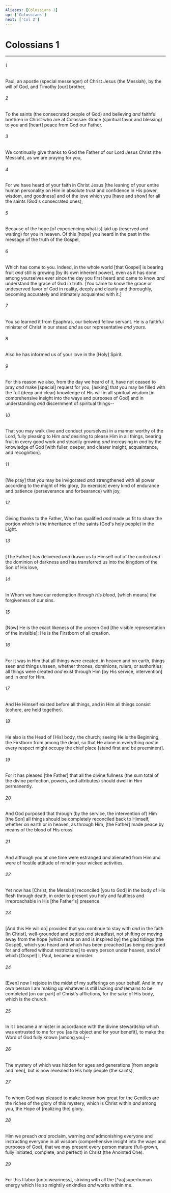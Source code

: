 ```yaml
---
Aliases: [Colossians 1]
up: ['Colossians']
next: ['Col 2']
---
```

# Colossians 1

***














###### 1 






Paul, an apostle (special messenger) of Christ Jesus (the Messiah), by the will of God, and Timothy [our] brother, 













###### 2 






To the saints (the consecrated people of God) and believing _and_ faithful brethren in Christ who are at Colossae: Grace (spiritual favor and blessing) to you and [heart] peace from God our Father. 













###### 3 






We continually give thanks to God the Father of our Lord Jesus Christ (the Messiah), as we are praying for you, 













###### 4 






For we have heard of your faith in Christ Jesus [the leaning of your entire human personality on Him in absolute trust and confidence in His power, wisdom, and goodness] and of the love which you [have and show] for all the saints (God's consecrated ones), 













###### 5 






Because of the hope [of experiencing what is] laid up (reserved and waiting) for you in heaven. Of this [hope] you heard in the past in the message of the truth of the Gospel, 













###### 6 






Which has come to you. Indeed, in the whole world [that Gospel] is bearing fruit _and_ still is growing [by its own inherent power], even as it has done among yourselves ever since the day you first heard and came to know _and_ understand the grace of God in truth. [You came to know the grace or undeserved favor of God in reality, deeply and clearly and thoroughly, becoming accurately and intimately acquainted with it.] 













###### 7 






You so learned it from Epaphras, our beloved fellow servant. He is a faithful minister of Christ in our stead _and_ as our representative _and_ _yours_. 













###### 8 






Also he has informed us of your love in the [Holy] Spirit. 













###### 9 






For this reason we also, from the day we heard of it, have not ceased to pray _and_ make [special] request for you, [asking] that you may be filled with the full (deep and clear) knowledge of His will in all spiritual wisdom [in comprehensive insight into the ways and purposes of God] and in understanding _and_ discernment of spiritual things-- 













###### 10 






That you may walk (live and conduct yourselves) in a manner worthy of the Lord, fully pleasing to Him _and_ desiring to please Him in all things, bearing fruit in every good work and steadily growing _and_ increasing in _and_ by the knowledge of God [with fuller, deeper, and clearer insight, acquaintance, and recognition]. 













###### 11 






[We pray] that you may be invigorated _and_ strengthened with all power according to the might of His glory, [to exercise] every kind of endurance and patience (perseverance and forbearance) with joy, 













###### 12 






Giving thanks to the Father, Who has qualified _and_ made us fit to share the portion which is the inheritance of the saints (God's holy people) in the Light. 













###### 13 






[The Father] has delivered _and_ drawn us to Himself out of the control _and_ the dominion of darkness and has transferred us into the kingdom of the Son of His love, 













###### 14 






In Whom we have our redemption _through His blood_, [which means] the forgiveness of our sins. 













###### 15 






[Now] He is the exact likeness of the unseen God [the visible representation of the invisible]; He is the Firstborn of all creation. 













###### 16 






For it was in Him that all things were created, in heaven and on earth, things seen and things unseen, whether thrones, dominions, rulers, or authorities; all things were created _and_ exist through Him [by His service, intervention] and in _and_ for Him. 













###### 17 






And He Himself existed before all things, and in Him all things consist (cohere, are held together). 













###### 18 






He also is the Head of [His] body, the church; seeing He is the Beginning, the Firstborn from among the dead, so that He alone in everything _and_ in every respect might occupy the chief place [stand first and be preeminent]. 













###### 19 






For it has pleased [the Father] that all the divine fullness (the sum total of the divine perfection, powers, and attributes) should dwell in Him permanently. 













###### 20 






And God purposed that through (by the service, the intervention of) Him [the Son] all things should be completely reconciled back to Himself, whether on earth or in heaven, as through Him, [the Father] made peace by means of the blood of His cross. 













###### 21 






And although you at one time were estranged _and_ alienated from Him and were of hostile attitude of mind in your wicked activities, 













###### 22 






Yet now has [Christ, the Messiah] reconciled [you to God] in the body of His flesh through death, in order to present you holy and faultless and irreproachable in His [the Father's] presence. 













###### 23 






[And this He will do] provided that you continue to stay with _and_ in the faith [in Christ], well-grounded and settled _and_ steadfast, not shifting _or_ moving away from the hope [which rests on and is inspired by] the glad tidings (the Gospel), which you heard and which has been preached [as being designed for and offered without restrictions] to every person under heaven, and of which [Gospel] I, Paul, became a minister. 













###### 24 






[Even] now I rejoice in the midst of my sufferings on your behalf. And in my own person I am making up whatever is still lacking _and_ remains to be completed [on our part] of Christ's afflictions, for the sake of His body, which is the church. 













###### 25 






In it I became a minister in accordance with the divine stewardship which was entrusted to me for you [as its object and for your benefit], to make the Word of God fully known [among you]-- 













###### 26 






The mystery of which was hidden for ages and generations [from angels and men], but is now revealed to His holy people (the saints), 













###### 27 






To whom God was pleased to make known how great for the Gentiles are the riches of the glory of this mystery, which is Christ within _and_ among you, the Hope of [realizing the] glory. 













###### 28 






Him we preach _and_ proclaim, warning _and_ admonishing everyone and instructing everyone in all wisdom (comprehensive insight into the ways and purposes of God), that we may present every person mature (full-grown, fully initiated, complete, and perfect) in Christ (the Anointed One). 













###### 29 






For this I labor [unto weariness], striving with all the [^aa]superhuman energy which He so mightily enkindles _and_ works within me.
